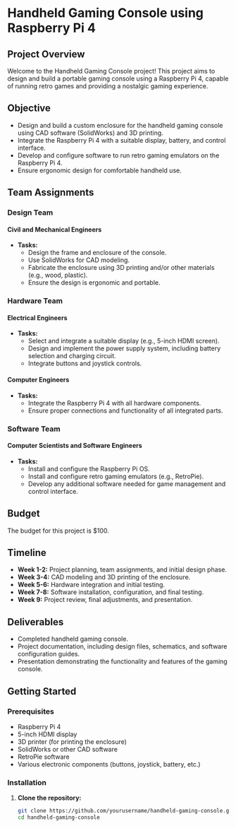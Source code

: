 # Handheld Gaming Console using Raspberry Pi 4

## Project Overview

Welcome to the Handheld Gaming Console project! This project aims to design and build a portable gaming console using a Raspberry Pi 4, capable of running retro games and providing a nostalgic gaming experience.

## Objective

- Design and build a custom enclosure for the handheld gaming console using CAD software (SolidWorks) and 3D printing.
- Integrate the Raspberry Pi 4 with a suitable display, battery, and control interface.
- Develop and configure software to run retro gaming emulators on the Raspberry Pi 4.
- Ensure ergonomic design for comfortable handheld use.

## Team Assignments

### Design Team

#### Civil and Mechanical Engineers
- **Tasks:**
  - Design the frame and enclosure of the console.
  - Use SolidWorks for CAD modeling.
  - Fabricate the enclosure using 3D printing and/or other materials (e.g., wood, plastic).
  - Ensure the design is ergonomic and portable.

### Hardware Team

#### Electrical Engineers
- **Tasks:**
  - Select and integrate a suitable display (e.g., 5-inch HDMI screen).
  - Design and implement the power supply system, including battery selection and charging circuit.
  - Integrate buttons and joystick controls.

#### Computer Engineers
- **Tasks:**
  - Integrate the Raspberry Pi 4 with all hardware components.
  - Ensure proper connections and functionality of all integrated parts.

### Software Team

#### Computer Scientists and Software Engineers
- **Tasks:**
  - Install and configure the Raspberry Pi OS.
  - Install and configure retro gaming emulators (e.g., RetroPie).
  - Develop any additional software needed for game management and control interface.

## Budget

The budget for this project is $100.

## Timeline

- **Week 1-2:** Project planning, team assignments, and initial design phase.
- **Week 3-4:** CAD modeling and 3D printing of the enclosure.
- **Week 5-6:** Hardware integration and initial testing.
- **Week 7-8:** Software installation, configuration, and final testing.
- **Week 9:** Project review, final adjustments, and presentation.

## Deliverables

- Completed handheld gaming console.
- Project documentation, including design files, schematics, and software configuration guides.
- Presentation demonstrating the functionality and features of the gaming console.

## Getting Started

### Prerequisites

- Raspberry Pi 4
- 5-inch HDMI display
- 3D printer (for printing the enclosure)
- SolidWorks or other CAD software
- RetroPie software
- Various electronic components (buttons, joystick, battery, etc.)

### Installation

1. **Clone the repository:**
   ```sh
   git clone https://github.com/yourusername/handheld-gaming-console.git
   cd handheld-gaming-console
